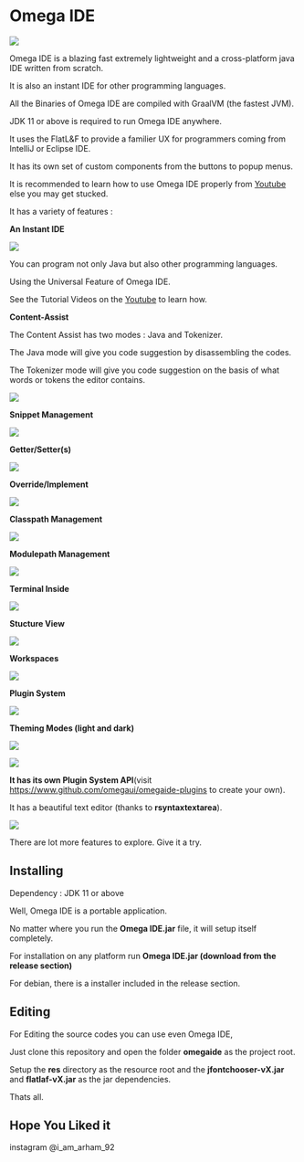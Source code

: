# **Omega IDE**
![](/images/light.png)

Omega IDE is a blazing fast extremely lightweight and a cross-platform java IDE written from scratch.

It is also an instant IDE for other programming languages.

All the Binaries of Omega IDE are compiled with GraalVM (the fastest JVM).

JDK 11 or above is required to run Omega IDE anywhere.

It uses the FlatL&F to provide a familier UX for programmers coming from IntelliJ or Eclipse IDE.

It has its own set of custom components from the buttons to popup menus.

It is recommended to learn how to use Omega IDE properly from [Youtube](https://www.youtube.com/channel/UCpuQLV8MfuHaWHYSq-PRFXg) else you may get stucked.

It has a variety of features :

**An Instant IDE**

![](/images/instant-mode.png)

You can program not only Java but also other programming languages.

Using the Universal Feature of Omega IDE.

See the Tutorial Videos on the [Youtube](https://www.youtube.com/channel/UCpuQLV8MfuHaWHYSq-PRFXg) to learn how.

**Content-Assist**

The Content Assist has two modes : Java and Tokenizer.

The Java mode will give you code suggestion by disassembling the codes.

The Tokenizer mode will give you code suggestion on the basis of what words or tokens the editor contains.

![](/images/content_assist.png)

**Snippet Management**

![](/images/snippet_manager.png)

**Getter/Setter(s)**

![](/images/getter-setter.png)

**Override/Implement**

![](/images/override-impl.png)

**Classpath Management**

![](/images/classpath.png)

**Modulepath Management**

![](/images/modulepath.png)

**Terminal Inside**

![](/images/shell.png)

**Stucture View**

![](/images/structure-view.png)

**Workspaces**

![](/images/workspace.png)

**Plugin System**

![](/images/plugin-manager.png)

**Theming Modes (light and dark)**

![](/images/light.png)

![](/images/dark.png)


**It has its own Plugin System API**(visit https://www.github.com/omegaui/omegaide-plugins to create your own).

It has a beautiful text editor (thanks to **rsyntaxtextarea**).

![](/images/about_section.png)

There are lot more features to explore. Give it a try.

## Installing

Dependency : JDK 11 or above

Well, Omega IDE is a portable application.

No matter where you run the **Omega IDE.jar** file, it will setup itself completely.

For installation on any platform run **Omega IDE.jar (download from the release section)**

For debian, there is a installer included in the release section.

## Editing

For Editing the source codes you can use even Omega IDE,

Just clone this repository and open the folder **omegaide** as the project root.

Setup the **res** directory as the resource root and the **jfontchooser-vX.jar** and **flatlaf-vX.jar** as the jar dependencies.


Thats all.


## Hope You Liked it
instagram @i_am_arham_92
